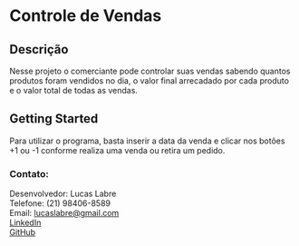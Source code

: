 # Controle de Vendas

## Descrição

Nesse projeto o comerciante pode controlar suas vendas sabendo quantos
produtos foram vendidos no dia, o valor final arrecadado por cada produto
e o valor total de todas as vendas.

## Getting Started

Para utilizar o programa, basta inserir a data da venda e clicar
nos botões +1 ou -1 conforme realiza uma venda ou retira um pedido.

### Contato:

Desenvolvedor: Lucas Labre \
Telefone: (21) 98406-8589 \
Email: lucaslabre@gmail.com \
[LinkedIn](https://www.linkedin.com/in/lucas-labre-de-melo/) \
[GitHub](https://github.com/lucaslabre)